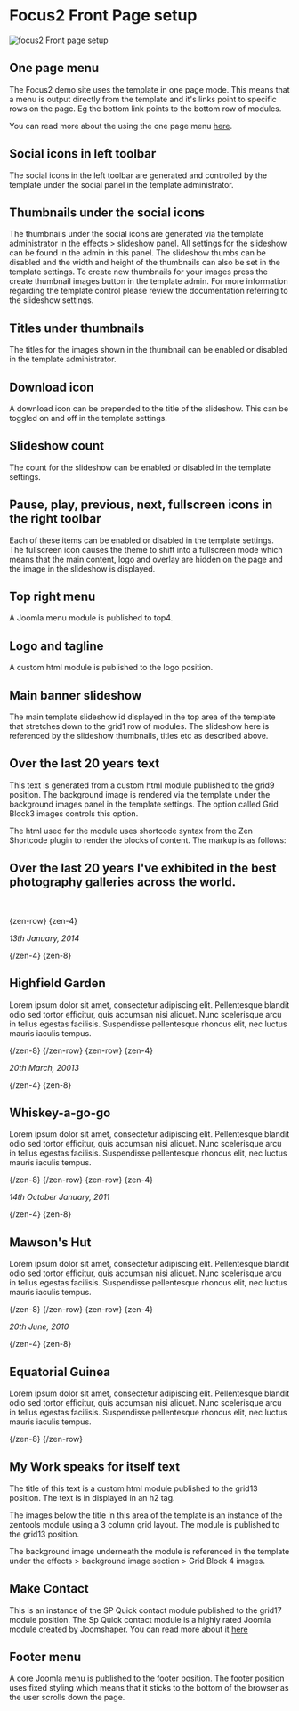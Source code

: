Focus2 Front Page setup
====
![focus2 Front page setup](http://localhost:8888/builder/joomla-template/data/focus2/images/frontpage/focus2-frontpage.jpg 'focus2 Frontpage setup')

One page menu
---
The Focus2 demo site uses the template in one page mode. This means that a menu is output directly from the template and it's links point to specific rows on the page. Eg the bottom link points to the bottom row of modules. 

You can read more about the using the one page menu <a href="http://docs.joomlabamboo.com/zen-grid-framework-4/menus/one-page.html">here</a>.

Social icons in left toolbar
---
The social icons in the left toolbar are generated and controlled by the template under the social panel in the template administrator.

Thumbnails under the social icons
---
The thumbnails under the social icons are generated via the template administrator in the effects > slideshow panel. All settings for the slideshow can be found in the admin in this panel. The slideshow thumbs can be disabled and the width and height of the thumbnails can also be set in the template settings. To create new thumbnails for your images press the create thumbnail images button in the template admin. 
For more information regarding the template control please review the documentation referring to the slideshow settings. 

Titles under thumbnails
---
The titles for the images shown in the thumbnail can be enabled or disabled in the template administrator.

Download icon
---
A download icon can be prepended to the title of the slideshow. This can be toggled on and off in the template settings.

Slideshow count
---
The count for the slideshow can be enabled or disabled in the template settings.

Pause, play, previous, next, fullscreen icons in the right toolbar
---
Each of these items can be enabled or disabled in the template settings. The fullscreen icon causes the theme to shift into a fullscreen mode which means that the main content, logo and overlay are hidden on the page and the image in the slideshow is displayed.

Top right menu
---
A Joomla menu module is published to top4.

Logo and tagline
---
A custom html module is published to the logo position.

Main banner slideshow
---
The main template slideshow id displayed in the top area of the template that stretches down to the grid1 row of modules. The slideshow here is referenced by the slideshow thumbnails, titles etc as described above.

Over the last 20 years text
---
This text is generated from a custom html module published to the grid9 position. The background image is rendered via the template under the background images panel in the template settings. The option called Grid Block3 images controls this option.

The html used for the module uses shortcode syntax from the Zen Shortcode plugin to render the blocks of content. The markup is as follows:
	<h2>Over the last 20 years I've exhibited in the best photography galleries across the world.</h2>
	<p> </p>
	{zen-row}
		{zen-4}
			<p><em>13th January, 2014</em></p>
		{/zen-4} 
		{zen-8}
			<h2>Highfield Garden</h2>
			<p>Lorem ipsum dolor sit amet, consectetur adipiscing elit. Pellentesque blandit odio sed tortor efficitur, quis accumsan nisi aliquet. Nunc scelerisque arcu in tellus egestas facilisis. Suspendisse pellentesque rhoncus elit, nec luctus mauris iaculis tempus.</p>
		{/zen-8}
	{/zen-row} 
	{zen-row}
		{zen-4}
			<p><em>20th March, 20013</em></p>
	{/zen-4} 
	{zen-8}
		<h2>Whiskey-a-go-go</h2>
		<p>Lorem ipsum dolor sit amet, consectetur adipiscing elit. Pellentesque blandit odio sed tortor efficitur, quis accumsan nisi aliquet. Nunc scelerisque arcu in tellus egestas facilisis. Suspendisse pellentesque rhoncus elit, nec luctus mauris iaculis tempus.</p>
	{/zen-8}
	{/zen-row} 
	{zen-row}
		{zen-4}
			<p><em>14th October January, 2011</em></p>
		{/zen-4} 
		{zen-8}
			<h2>Mawson's Hut</h2>
			<p>Lorem ipsum dolor sit amet, consectetur adipiscing elit. Pellentesque blandit odio sed tortor efficitur, quis accumsan nisi aliquet. Nunc scelerisque arcu in tellus egestas facilisis. Suspendisse pellentesque rhoncus elit, nec luctus mauris iaculis tempus.</p>
		{/zen-8}
	{/zen-row} 
	{zen-row}
		{zen-4}
			<p><em>20th June, 2010</em></p>
		{/zen-4} 
		{zen-8}
			<h2>Equatorial Guinea</h2>
			<p>Lorem ipsum dolor sit amet, consectetur adipiscing elit. Pellentesque blandit odio sed tortor efficitur, quis accumsan nisi aliquet. Nunc scelerisque arcu in tellus egestas facilisis. Suspendisse pellentesque rhoncus elit, nec luctus mauris iaculis tempus.</p>
		{/zen-8}
	{/zen-row}

My Work speaks for itself text
---
The title of this text is a custom html module published to the grid13 position. The text is in displayed in an h2 tag.

The images below the title in this area of the template is an instance of the zentools module using a 3 column grid layout. The module is published to the grid13 position. 

The background image underneath the module is referenced in the template under the effects > background image section > Grid Block 4 images.

Make Contact
---
This is an instance of the SP Quick contact module published to the grid17 module position. The Sp Quick contact module is a highly rated Joomla module created by Joomshaper. You can read more about it <a href="http://extensions.joomla.org/extensions/extension/contacts-and-feedback/contact-forms/sp-quick-contact">here</a>


Footer menu
---
A core Joomla menu is published to the footer position. The footer position uses fixed styling which means that it sticks to the bottom of the browser as the user scrolls down the page.